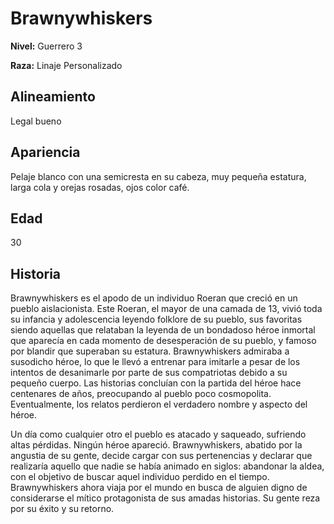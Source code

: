 # Brawnywhiskers

**Nivel:** Guerrero 3

**Raza:** Linaje Personalizado

## Alineamiento
Legal bueno

## Apariencia
Pelaje blanco con una semicresta en su cabeza, muy pequeña estatura, larga cola y orejas rosadas, ojos color café.

## Edad
30

## Historia
Brawnywhiskers es el apodo de un individuo Roeran que creció en un pueblo aislacionista. Este Roeran, el mayor de una camada de 13, vivió toda su infancia y adolescencia leyendo folklore de su pueblo, sus favoritas siendo aquellas que relataban la leyenda de un bondadoso héroe inmortal que aparecía en cada momento de desesperación de su pueblo, y famoso por blandir que superaban su estatura. Brawnywhiskers admiraba a susodicho héroe, lo que le llevó a entrenar para imitarle a pesar de los intentos de desanimarle por parte de sus compatriotas debido a su pequeño cuerpo. Las historias concluían con la partida del héroe hace centenares de años, preocupando al pueblo poco cosmopolita. Eventualmente, los relatos perdieron el verdadero nombre y aspecto del héroe.

Un día como cualquier otro el pueblo es atacado y saqueado, sufriendo altas pérdidas. Ningún héroe apareció. Brawnywhiskers, abatido por la angustia de su gente, decide cargar con sus pertenencias y declarar que realizaría aquello que nadie se había animado en siglos: abandonar la aldea, con el objetivo de buscar aquel individuo perdido en el tiempo. Brawnywhiskers ahora viaja por el mundo en busca de alguien digno de considerarse el mítico protagonista de sus amadas historias. Su gente reza por su éxito y su retorno.

